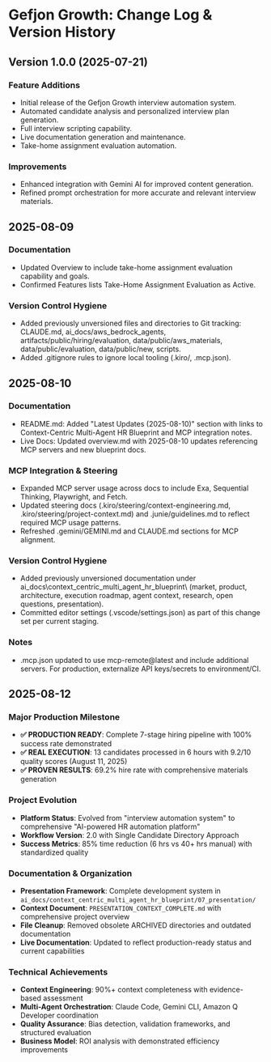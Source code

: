 # Gefjon Growth: Change Log & Version History

## Version 1.0.0 (2025-07-21)

### Feature Additions

*   Initial release of the Gefjon Growth interview automation system.
*   Automated candidate analysis and personalized interview plan generation.
*   Full interview scripting capability.
*   Live documentation generation and maintenance.
*   Take-home assignment evaluation automation.

### Improvements

*   Enhanced integration with Gemini AI for improved content generation.
*   Refined prompt orchestration for more accurate and relevant interview materials.

<!-- change-log.md last updated from commit: 64fb3086b3a467d041068352872f75484f2d2a47 -->

## 2025-08-09

### Documentation

- Updated Overview to include take-home assignment evaluation capability and goals.
- Confirmed Features lists Take-Home Assignment Evaluation as Active.

### Version Control Hygiene

- Added previously unversioned files and directories to Git tracking: CLAUDE.md, ai_docs/aws_bedrock_agents, artifacts/public/hiring/evaluation, data/public/aws_materials, data/public/evaluation, data/public/new, scripts.
- Added .gitignore rules to ignore local tooling (.kiro/, .mcp.json).


## 2025-08-10

### Documentation
- README.md: Added "Latest Updates (2025-08-10)" section with links to Context-Centric Multi-Agent HR Blueprint and MCP integration notes.
- Live Docs: Updated overview.md with 2025-08-10 updates referencing MCP servers and new blueprint docs.

### MCP Integration & Steering
- Expanded MCP server usage across docs to include Exa, Sequential Thinking, Playwright, and Fetch.
- Updated steering docs (.kiro/steering/context-engineering.md, .kiro/steering/project-context.md) and .junie/guidelines.md to reflect required MCP usage patterns.
- Refreshed .gemini/GEMINI.md and CLAUDE.md sections for MCP alignment.

### Version Control Hygiene
- Added previously unversioned documentation under ai_docs\context_centric_multi_agent_hr_blueprint\ (market, product, architecture, execution roadmap, agent context, research, open questions, presentation).
- Committed editor settings (.vscode/settings.json) as part of this change set per current staging.

### Notes
- .mcp.json updated to use mcp-remote@latest and include additional servers. For production, externalize API keys/secrets to environment/CI.

## 2025-08-12

### Major Production Milestone
- **✅ PRODUCTION READY**: Complete 7-stage hiring pipeline with 100% success rate demonstrated
- **✅ REAL EXECUTION**: 13 candidates processed in 6 hours with 9.2/10 quality scores (August 11, 2025)
- **✅ PROVEN RESULTS**: 69.2% hire rate with comprehensive materials generation

### Project Evolution
- **Platform Status**: Evolved from "interview automation system" to comprehensive "AI-powered HR automation platform"
- **Workflow Version**: 2.0 with Single Candidate Directory Approach
- **Success Metrics**: 85% time reduction (6 hrs vs 40+ hrs manual) with standardized quality

### Documentation & Organization
- **Presentation Framework**: Complete development system in `ai_docs/context_centric_multi_agent_hr_blueprint/07_presentation/`
- **Context Document**: `PRESENTATION_CONTEXT_COMPLETE.md` with comprehensive project overview
- **File Cleanup**: Removed obsolete ARCHIVED directories and outdated documentation
- **Live Documentation**: Updated to reflect production-ready status and current capabilities

### Technical Achievements
- **Context Engineering**: 90%+ context completeness with evidence-based assessment
- **Multi-Agent Orchestration**: Claude Code, Gemini CLI, Amazon Q Developer coordination
- **Quality Assurance**: Bias detection, validation frameworks, and structured evaluation
- **Business Model**: ROI analysis with demonstrated efficiency improvements
